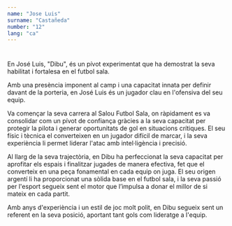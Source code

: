 ```yaml
---
name: "Jose Luis"
surname: "Castañeda"
number: "12"
lang: "ca"
---
```


#

En José Luis, "Dibu", és un pívot experimentat que ha demostrat la seva habilitat i fortalesa en el futbol sala.

Amb una presència imponent al camp i una capacitat innata per definir davant de la porteria, en José Luis és un jugador clau en l'ofensiva del seu equip.

Va començar la seva carrera al Salou Futbol Sala, on ràpidament es va consolidar com un pívot de confiança gràcies a la seva capacitat per protegir la pilota i generar oportunitats de gol en situacions crítiques. El seu físic i tècnica el converteixen en un jugador difícil de marcar, i la seva experiència li permet liderar l'atac amb intel·ligència i precisió.

Al llarg de la seva trajectòria, en Dibu ha perfeccionat la seva capacitat per aprofitar els espais i finalitzar jugades de manera efectiva, fet que el converteix en una peça fonamental en cada equip on juga. El seu origen argentí li ha proporcionat una sòlida base en el futbol sala, i la seva passió per l'esport segueix sent el motor que l’impulsa a donar el millor de si mateix en cada partit.

Amb anys d'experiència i un estil de joc molt polit, en Dibu segueix sent un referent en la seva posició, aportant tant gols com lideratge a l'equip.
